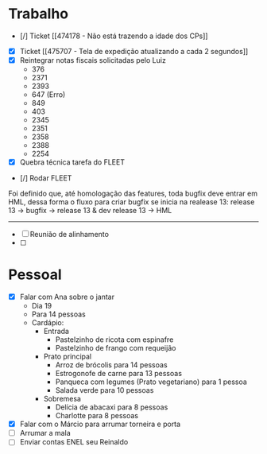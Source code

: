
# Trabalho

- [/] Ticket [[474178 - Não está trazendo a idade dos CPs]]
- [x] Ticket [[475707 - Tela de expedição atualizando a cada 2 segundos]]
- [x] Reintegrar notas fiscais solicitadas pelo Luiz
	- 376
	- 2371
	- 2393
	- 647 (Erro)
	- 849
	- 403
	- 2345
	- 2351
	- 2358
	- 2388
	- 2254
- [x] Quebra técnica tarefa do FLEET
- [/] Rodar FLEET

Foi definido que, até homologação das features, toda bugfix deve entrar em HML, dessa forma o fluxo para criar bugfix se inicia na realease 13:
	release 13 -> bugfix -> release 13 & dev
	release 13 -> HML

---
- [ ] Reunião de alinhamento
- [ ] 
# Pessoal

- [x] Falar com Ana sobre o jantar
	- Dia 19
	- Para 14 pessoas
	- Cardápio:
		- Entrada
			- Pastelzinho de ricota com espinafre
			- ⁠Pastelzinho de frango com requeijão
		- Prato principal
			- Arroz de brócolis para 14 pessoas
			- ⁠Estrogonofe de carne para 13 pessoas
			- Panqueca com legumes (Prato vegetariano) para 1 pessoa
			- Salada verde para 10 pessoas
		- Sobremesa
			- Delícia de abacaxi para 8 pessoas
			- ⁠Charlotte para 8 pessoas
- [x] Falar com o Márcio para arrumar torneira e porta
- [ ] Arrumar a mala
- [ ] Enviar contas ENEL seu Reinaldo